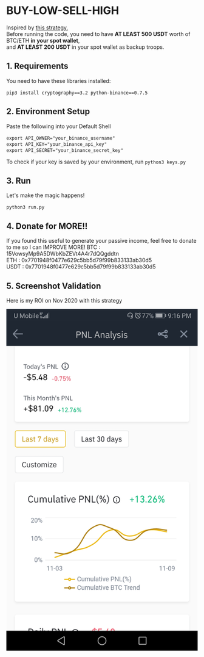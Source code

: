 # BUY-LOW-SELL-HIGH
Inspired by [this strategy.](https://medium.com/@Grandecoffee/how-to-never-lose-money-in-the-stock-market-again-2a1f48c86c45)  
Before running the code, you need to have **AT LEAST 500 USDT** worth of BTC/ETH **in your spot wallet**,  
and **AT LEAST 200 USDT** in your spot wallet as backup troops.

## 1. Requirements
You need to have these libraries installed:
```
pip3 install cryptography==3.2 python-binance==0.7.5
```
## 2. Environment Setup
Paste the following into your Default Shell
```
export API_OWNER="your_binance_username"
export API_KEY="your_binance_api_key"
export API_SECRET="your_binance_secret_key"
```
To check if your key is saved by your environment, run `python3 keys.py`

## 3. Run
Let's make the magic happens!
```
python3 run.py
```
## 4. Donate for MORE!!
If you found this useful to generate your passive income, feel free to donate to me so I can IMPROVE MORE!
BTC   : 15VowsyMp9A5DWbKbZEVt4A4r7dQQgddtn  
ETH   : 0x7701948f0477e629c5bb5d79f99b833133ab30d5  
USDT  : 0x7701948f0477e629c5bb5d79f99b833133ab30d5  

## 5. Screenshot Validation
Here is my ROI on Nov 2020 with this strategy
<p align="center">
  <img src="screenshot.jpg">
</p>

